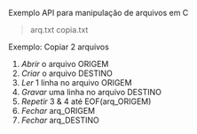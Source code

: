 Exemplo API para manipulação de arquivos em C  
> arq.txt copia.txt

Exemplo: Copiar 2 arquivos
1. *Abrir* o arquivo ORIGEM
2. *Criar* o arquivo DESTINO
3. *Ler* 1 linha no arquivo ORIGEM
4. *Gravar* uma linha no arquivo DESTINO
5. *Repetir* 3 & 4 até EOF(arq_ORIGEM)
6. *Fechar* arq_ORIGEM
7. *Fechar* arq_DESTINO
